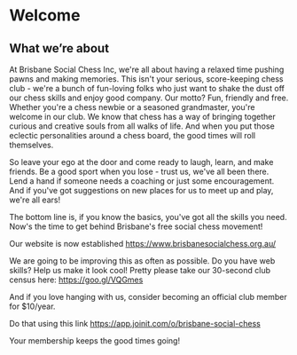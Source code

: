 # Welcome

## What we’re about

At Brisbane Social Chess Inc, we're all about having a relaxed time pushing pawns and making memories. This isn't your serious, score-keeping chess club - we're a bunch of fun-loving folks who just want to shake the dust off our chess skills and enjoy good company. Our motto? Fun, friendly and free. Whether you're a chess newbie or a seasoned grandmaster, you're welcome in our club. We know that chess has a way of bringing together curious and creative souls from all walks of life. And when you put those eclectic personalities around a chess board, the good times will roll themselves.

So leave your ego at the door and come ready to laugh, learn, and make friends. Be a good sport when you lose - trust us, we've all been there. Lend a hand if someone needs a coaching or just some encouragement. And if you've got suggestions on new places for us to meet up and play, we're all ears!

The bottom line is, if you know the basics, you've got all the skills you need. Now's the time to get behind Brisbane's free social chess movement!

Our website is now established https://www.brisbanesocialchess.org.au/

We are going to be improving this as often as possible. Do you have web skills? Help us make it look cool!
Pretty please take our 30-second club census here: https://goo.gl/VQGmes

And if you love hanging with us, consider becoming an official club member for $10/year.

Do that using this link https://app.joinit.com/o/brisbane-social-chess

Your membership keeps the good times going!
